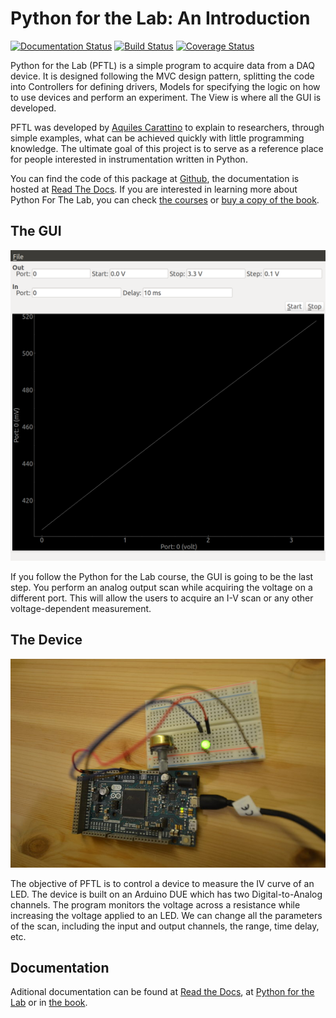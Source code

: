 Python for the Lab: An Introduction
===================================
[![Documentation Status](https://readthedocs.org/projects/python-for-the-lab/badge/?version=latest)](http://python-for-the-lab.readthedocs.io/en/latest/?badge=latest) [![Build Status](https://travis-ci.org/PFTL/SimpleDaq.svg?branch=master)](https://travis-ci.org/PFTL/SimpleDaq) [![Coverage Status](https://coveralls.io/repos/github/PFTL/SimpleDaq/badge.svg?branch=master)](https://coveralls.io/github/PFTL/SimpleDaq?branch=master)

Python for the Lab (PFTL) is a simple program to acquire data from a DAQ device. It is designed following the MVC design pattern, splitting the code into Controllers for defining drivers, Models for specifying the logic on how to use devices and perform an experiment. The View is where all the GUI is developed.

PFTL was developed by [Aquiles Carattino](https://www.aquicarattino.com) to explain to researchers, through simple examples, what can be achieved quickly with little programming knowledge. The ultimate goal of this project is to serve as a reference place for people interested in instrumentation written in Python.

You can find the code of this package at [Github](https://github.com/PFTL/pythonforthelab/), the documentation is hosted at [Read The Docs](https://readthedocs.org/projects/python-for-the-lab/). If you are interested in learning more about Python For The Lab, you can check [the courses](https:///www.pythonforthelab.com/courses/) or [buy a copy of the book](https://gum.co/kgSsv).

The GUI
-------
![GUI of Python For The Lab](./Docs/source/_static/GUI_Python_For_The_Lab.png?raw=true)

If you follow the Python for the Lab course, the GUI is going to be the last step. You perform an analog output scan while acquiring the voltage on a different port. This will allow the users to acquire an I-V scan or any other voltage-dependent measurement.

The Device
----------
![The Real Device Working](./Docs/source/_static/PFTL_Real_Device_r.JPG?raw=true)

The objective of PFTL is to control a device to measure the IV curve of an LED. The device is built on an Arduino DUE which has two Digital-to-Analog channels. The program monitors the voltage across a resistance while increasing the voltage applied to an LED. We can change all the parameters of the scan, including the input and output channels, the range, time delay, etc.

Documentation
-------------
Aditional documentation can be found at [Read the Docs](http://python-for-the-lab.readthedocs.io/en/latest/), at [Python for the Lab](https://www.pythonforthelab.com) or in [the book](https://gum.co/kgSsv).